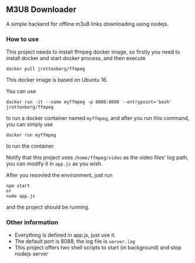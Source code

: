 ## M3U8 Downloader
A simple backend for offline m3u8 links downloading using nodejs.

### How to use
This project needs to install ffmpeg docker image, so firstly you need to install docker and start docker process, and then execute
```
docker pull jrottenberg/ffmpeg
```
This docker image is based on Ubuntu 16.

You can use 
```
docker run -it --name myffmpeg -p 8088:8088 --entrypoint='bash' jrottenberg/ffmpeg
```
to run a docker container named `myffmpeg`, and after you run this command, you can simply use
```
docker run myffmpeg
```
to run the container.

Notify that this project uses `/home/ffmpeg/video` as the video files' log path, you can modify it in `app.js` as you wish.

After you resovled the environment, just run
```
npm start
or
node app.js
```
and the project should be running.
### Other information
- Everything is defined in app.js, just use it.
- The default port is 8088, the log file is `server.log`
- This project offers two shell scripts to start (in background) and stop nodejs server
